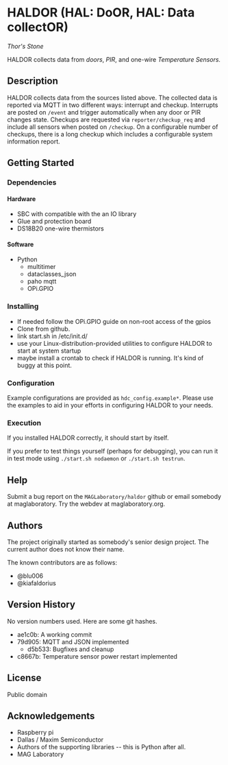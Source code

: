 # HALDOR (**HAL**: **D**o**OR**, **HAL**: **D**ata collect**OR**)
*Thor's Stone*

HALDOR collects data from *doors*, *PIR*, and one-wire *Temperature Sensors.*

## Description
HALDOR collects data from the sources listed above.  The collected data is reported via MQTT in two different ways: interrupt and checkup.  Interrupts are posted on `/event` and trigger automatically when any door or PIR changes state.  Checkups are requested via `reporter/checkup_req` and include all sensors when posted on `/checkup`.  On a configurable number of checkups, there is a long checkup which includes a configurable system information report.

## Getting Started
### Dependencies
#### Hardware
* SBC with compatible with the an IO library
* Glue and protection board
* DS18B20 one-wire thermistors
#### Software
* Python
    * multitimer
    * dataclasses_json
    * paho mqtt
    * OPi.GPIO

### Installing
* If needed follow the OPi.GPIO guide on non-root access of the gpios
* Clone from github.
* link start.sh in /etc/init.d/
* use your Linux-distribution-provided utilities to configure HALDOR to start at system startup
* maybe install a crontab to check if HALDOR is running.  It's kind of buggy at this point.

### Configuration
Example configurations are provided as `hdc_config.example*`.  Please use the examples to aid in your efforts in configuring HALDOR to your needs.

### Execution
If you installed HALDOR correctly, it should start by itself.

If you prefer to test things yourself (perhaps for debugging), you can run it in test mode using `./start.sh nodaemon` or `./start.sh testrun`.

## Help
Submit a bug report on the `MAGLaboratory/haldor` github or email somebody at maglaboratory.  Try the webdev at maglaboratory.org.

## Authors
The project originally started as somebody's senior design project.  The current author does not know their name.

The known contributors are as follows:
* @blu006
* @kiafaldorius

## Version History
No version numbers used.  Here are some git hashes.

* ae1c0b: A working commit
* 79d905: MQTT and JSON implemented
    * d5b533: Bugfixes and cleanup
* c8667b: Temperature sensor power restart implemented

## License
Public domain

## Acknowledgements
* Raspberry pi 
* Dallas / Maxim Semiconductor
* Authors of the supporting libraries -- this is Python after all.
* MAG Laboratory
